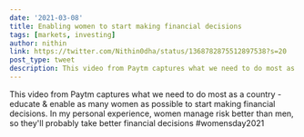 ```yaml
---
date: '2021-03-08'
title: Enabling women to start making financial decisions
tags: [markets, investing]
author: nithin
link: https://twitter.com/Nithin0dha/status/1368782875512897538?s=20
post_type: tweet
description: This video from Paytm captures what we need to do most as a country...
---
```


This video from Paytm captures what we need to do most as a country - educate & enable as many women as possible to start making financial decisions. In my personal experience, women manage risk better than men, so they'll probably take better financial decisions #womensday2021

